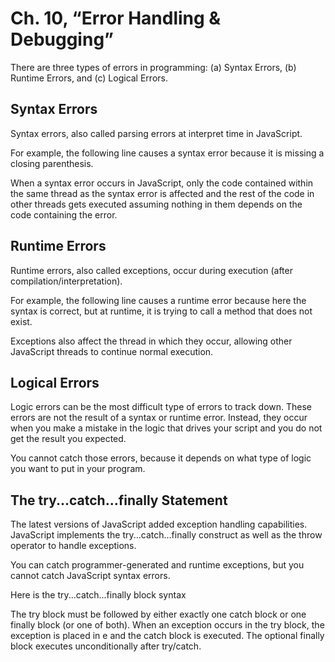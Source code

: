 # Ch. 10, “Error Handling & Debugging”

There are three types of errors in programming: (a) Syntax Errors, (b) Runtime Errors, and (c) Logical Errors.

## Syntax Errors

Syntax errors, also called parsing errors at interpret time in JavaScript.

For example, the following line causes a syntax error because it is missing a closing parenthesis.

<script type = "text/javascript">
      window.print(;
</script>

When a syntax error occurs in JavaScript, only the code contained within the same thread as the syntax error is affected and the rest of the code in other threads gets executed assuming nothing in them depends on the code containing the error.

## Runtime Errors

Runtime errors, also called exceptions, occur during execution (after compilation/interpretation).

For example, the following line causes a runtime error because here the syntax is correct, but at runtime, it is trying to call a method that does not exist.

<script type = "text/javascript">
      window.printme();
</script>

Exceptions also affect the thread in which they occur, allowing other JavaScript threads to continue normal execution.

## Logical Errors

Logic errors can be the most difficult type of errors to track down. These errors are not the result of a syntax or runtime error. Instead, they occur when you make a mistake in the logic that drives your script and you do not get the result you expected.

You cannot catch those errors, because it depends on what type of logic you want to put in your program.

## The try...catch...finally Statement

The latest versions of JavaScript added exception handling capabilities. JavaScript implements the try...catch...finally construct as well as the throw operator to handle exceptions.

You can catch programmer-generated and runtime exceptions, but you cannot catch JavaScript syntax errors.

Here is the try...catch...finally block syntax

<script type = "text/javascript">
      try {
         // Code to run
         [break;]
      } 
      catch ( e ) {
         // Code to run if an exception occurs
         [break;]
      }
      [ finally {
         // Code that is always executed regardless of 
         // an exception occurring
      }]
</script>

The try block must be followed by either exactly one catch block or one finally block (or one of both). When an exception occurs in the try block, the exception is placed in e and the catch block is executed. The optional finally block executes unconditionally after try/catch.